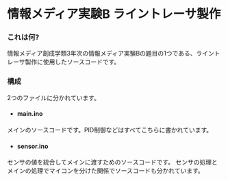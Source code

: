 # 情報メディア実験B ライントレーサ製作

### これは何?
情報メディア創成学類3年次の情報メディア実験Bの題目の1つである、ライントレーサ製作に使用したソースコードです。

### 構成
2つのファイルに分かれています。

- #### main.ino
メインのソースコードです。PID制御などはすべてこちらに書かれています。

- #### sensor.ino
センサの値を統合してメインに渡すためのソースコードです。
センサの処理とメインの処理でマイコンを分けた関係でソースコードも分かれています。
